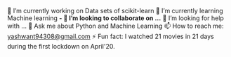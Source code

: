 🔭 I’m currently working on Data sets of scikit-learn
🌱 I’m currently learning Machine learning
**- 👯 I’m looking to collaborate on ...**
🤔 I’m looking for help with ...
💬 Ask me about Python and Machine Learning
📫 How to reach me: yashwant94308@gmail.com
⚡ Fun fact:  I watched 21 movies in 21 days during the first lockdown on April'20.

